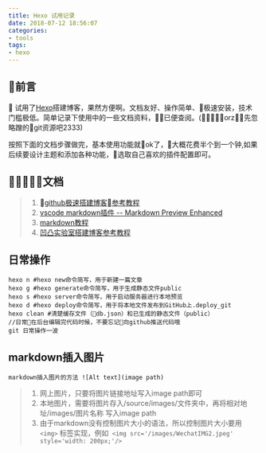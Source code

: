 ```yaml
---
title: Hexo 试用记录
date: 2018-07-12 18:56:07
categories: 
- tools
tags:  
- hexo
---
```


## 前言

   试用了[Hexo](https://hexo.io/)搭建博客，果然方便啊。文档友好、操作简单、极速安装，技术门槛极低。简单记录下使用中的一些文档资料，已便查阅。(orz先忽略蹭的git资源吧2333)    

  按照下面的文档步骤做完，基本使用功能就ok了，大概花费半个到一个钟,如果后续要设计主题和添加各种功能，选取自己喜欢的插件配置即可。

## 文档

>1. [github极速搭建博客参考教程](http://tengj.top/2016/02/22/hexo1/)
>2. [vscode markdown插件 -- Markdown Preview Enhanced](https://shd101wyy.github.io/markdown-preview-enhanced/#/)
>3. [markdown教程](http://www.markdown.cn/)
>4. [凹凸实验室搭建博客参考教程](https://aotu.io/notes/2015/10/08/aotu-blog-v1/)

## 日常操作
```
hexo n #hexo new命令简写，用于新建一篇文章
hexo g #hexo generate命令简写，用于生成静态文件public
hexo s #hexo server命令简写，用于启动服务器进行本地预览
hexo d #hexo deploy命令简写，用于将本地文件发布到GitHub上.deploy_git
hexo clean #清楚缓存文件（db.json）和已生成的静态文件（public）
//日常在后台编辑完代码时候，不要忘记向github推送代码哦
git 日常操作一波
```

## markdown插入图片
```
markdown插入图片的方法 ![Alt text](image path)
```
>1. 网上图片，只要将图片链接地址写入image path即可
>2. 本地图片，需要将图片存入/source/images/文件夹中，再将相对地址/images/图片名称 写入image path
>3. 由于markdown没有控制图片大小的语法，所以控制图片大小要用```<img>``` 标签实现，例如``` <img src='/images/WechatIMG2.jpeg' style='width: 200px;'/>``` 








